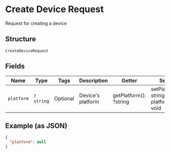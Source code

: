 
# Create Device Request

Request for creating a device

## Structure

`CreateDeviceRequest`

## Fields

| Name | Type | Tags | Description | Getter | Setter |
|  --- | --- | --- | --- | --- | --- |
| `platform` | `?string` | Optional | Device's platform | getPlatform(): ?string | setPlatform(?string platform): void |

## Example (as JSON)

```json
{
  "platform": null
}
```

